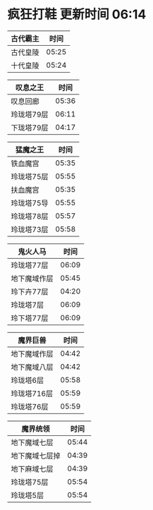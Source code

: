 # 疯狂打鞋 更新时间 06:14

| 古代霸主   | 时间    |
|--------|-------|
| 古代皇陵 | 05:25 |
| 十代皇陵 | 05:24 |

| 叹息之王   | 时间    |
|--------|-------|
| 叹息回廊 | 05:36 |
| 玲珑塔79层 | 06:11 |
| 下珑塔79层 | 04:17 |

| 猛魔之王   | 时间    |
|--------|-------|
| 铁血魔宫 | 05:35 |
| 玲珑塔75层 | 05:55 |
| 扶血魔宫 | 05:35 |
| 玲珑塔75导 | 05:55 |
| 玲珑塔78层 | 05:57 |
| 玲珑塔73层 | 05:58 |

| 鬼火人马   | 时间    |
|--------|-------|
| 玲珑塔77层 | 06:09 |
| 地下魔域作层 | 05:45 |
| 玲下卉77层 | 04:20 |
| 玲珑塔7层 | 06:09 |
| 玲下塔77层 | 06:09 |

| 魔界巨兽   | 时间    |
|--------|-------|
| 地下魔域作层 | 04:42 |
| 地下魔域八层 | 04:42 |
| 玲珑塔6层 | 05:58 |
| 玲珑塔716层 | 05:59 |
| 玲珑塔76层 | 05:59 |

| 魔界统领   | 时间    |
|--------|-------|
| 地下魔域七层 | 05:44 |
| 地下魔域七层掉 | 04:39 |
| 地下麻域七层 | 04:39 |
| 玲珑塔75层 | 05:54 |
| 玲珑塔5层 | 05:54 |